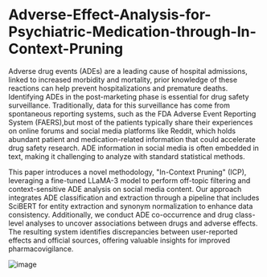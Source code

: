 # Adverse-Effect-Analysis-for-Psychiatric-Medication-through-In-Context-Pruning
Adverse drug events (ADEs) are a leading cause of hospital admissions, linked to increased morbidity and mortality, prior knowledge of these reactions can help prevent hospitalizations and premature deaths. Identifying ADEs in the post-marketing phase is essential for drug safety surveillance. Traditionally, data for this surveillance has come from spontaneous reporting systems, such as the FDA Adverse Event Reporting System (FAERS),but most of the patients typically share their experiences on online forums and social media platforms like Reddit, which holds abundant patient and medication-related information that could accelerate drug safety research. ADE information in social media is often embedded in text, making it challenging to analyze with standard statistical methods.

This paper introduces a novel methodology, "In-Context Pruning" (ICP), leveraging a fine-tuned LLaMA-3 model to perform off-topic filtering and context-sensitive ADE analysis on social media content. Our approach integrates ADE classification and extraction through a pipeline that includes SciBERT for entity extraction and synonym normalization to enhance data consistency. Additionally, we conduct ADE co-occurrence and drug class-level analyses to uncover associations between drugs and adverse effects. The resulting system identifies discrepancies between user-reported effects and official sources, offering valuable insights for improved pharmacovigilance.

![image](https://github.com/user-attachments/assets/88686829-cd4c-46c8-a01b-9b1555694ba8)

